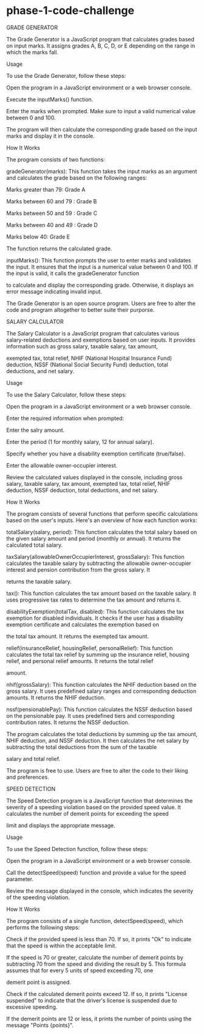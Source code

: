 # phase-1-code-challenge

GRADE GENERATOR

The Grade Generator is a JavaScript program that calculates grades based on input marks. It assigns grades A, B, C, D, or E depending on the range in which the marks fall.


Usage

To use the Grade Generator, follow these steps:

Open the program in a JavaScript environment or a web browser console.

Execute the inputMarks() function.

Enter the marks when prompted. Make sure to input a valid numerical value between 0 and 100.

The program will then calculate the corresponding grade based on the input marks and display it in the console.



How It Works

The program consists of two functions: 

gradeGenerator(marks): This function takes the input marks as an argument and calculates the grade based on the following ranges:

Marks greater than 79: Grade A

Marks between 60 and 79 : Grade B

Marks between 50 and 59 : Grade C

Marks between 40 and 49 : Grade D

Marks below 40: Grade E

The function returns the calculated grade.

inputMarks(): This function prompts the user to enter marks and validates the input. It ensures that the input is a numerical value between 0 and 100. If the input is valid, it calls the gradeGenerator function 

to calculate and display the corresponding grade. Otherwise, it displays an error message indicating invalid input.
    
    
The Grade Generator is an open source program. Users are free to alter the code and program altogether to better suite their purporse.




SALARY CALCULATOR

The Salary Calculator is a JavaScript program that calculates various salary-related deductions and exemptions based on user inputs. It provides information such as gross salary, taxable salary, tax amount, 

exempted tax, total relief, NHIF (National Hospital Insurance Fund) deduction, NSSF (National Social Security Fund) deduction, total deductions, and net salary.

Usage

To use the Salary Calculator, follow these steps:

Open the program in a JavaScript environment or a web browser console.

Enter the required information when prompted:

Enter the salry amount.

Enter the period (1 for monthly salary, 12 for annual salary).

Specify whether you have a disability exemption certificate (true/false).

Enter the allowable owner-occupier interest.

Review the calculated values displayed in the console, including gross salary, taxable salary, tax amount, exempted tax, total relief, NHIF deduction, NSSF deduction, total deductions, and net salary.


How It Works

The program consists of several functions that perform specific calculations based on the user's inputs. Here's an overview of how each function works:

totalSalary(salary, period): This function calculates the total salary based on the given salary amount and period (monthly or annual). It returns the calculated total salary.

taxSalary(allowableOwnerOccupierInterest, grossSalary): This function calculates the taxable salary by subtracting the allowable owner-occupier interest and pension contribution from the gross salary. It

returns the taxable salary.

tax(): This function calculates the tax amount based on the taxable salary. It uses progressive tax rates to determine the tax amount and returns it.

disabilityExemption(totalTax, disabled): This function calculates the tax exemption for disabled individuals. It checks if the user has a disability exemption certificate and calculates the exemption based on 

the total tax amount. It returns the exempted tax amount.

relief(insuranceRelief, housingRelief, personalRelief): This function calculates the total tax relief by summing up the insurance relief, housing relief, and personal relief amounts. It returns the total relief 

amount.

nhif(grossSalary): This function calculates the NHIF deduction based on the gross salary. It uses predefined salary ranges and corresponding deduction amounts. It returns the NHIF deduction.

nssf(pensionablePay): This function calculates the NSSF deduction based on the pensionable pay. It uses predefined tiers and corresponding contribution rates. It returns the NSSF deduction.

The program calculates the total deductions by summing up the tax amount, NHIF deduction, and NSSF deduction. It then calculates the net salary by subtracting the total deductions from the sum of the taxable 

salary and total relief.
    
The program is free to use. Users are free to alter the code to their liking and preferences.






SPEED DETECTION

The Speed Detection program is a JavaScript function that determines the severity of a speeding violation based on the provided speed value. It calculates the number of demerit points for exceeding the speed 

limit and displays the appropriate message.


Usage

To use the Speed Detection function, follow these steps:

Open the program in a JavaScript environment or a web browser console.
    
Call the detectSpeed(speed) function and provide a value for the speed parameter.
    
Review the message displayed in the console, which indicates the severity of the speeding violation.


How It Works

The program consists of a single function, detectSpeed(speed), which performs the following steps:

Check if the provided speed is less than 70. If so, it prints "Ok" to indicate that the speed is within the acceptable limit.

If the speed is 70 or greater, calculate the number of demerit points by subtracting 70 from the speed and dividing the result by 5. This formula assumes that for every 5 units of speed exceeding 70,  one   

demerit point is assigned.

Check if the calculated demerit points exceed 12. If so, it prints "License suspended" to indicate that the driver's license is suspended due to excessive speeding.

If the demerit points are 12 or less, it prints the number of points using the message "Points {points}".
